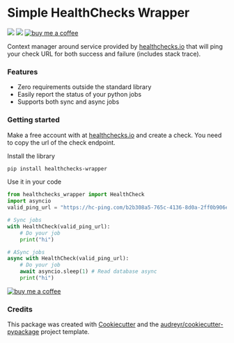 # Simple HealthChecks Wrapper


[<img src="https://img.shields.io/pypi/v/healthchecks-wrapper.svg">](https://pypi.org/project/healthchecks-wrapper)
[<img src="https://readthedocs.org/projects/healthchecks-wrapper/badge/?version=latest">](https://healthchecks-wrapper.readthedocs.io/en/latest/?badge=latest)
[![buy me a coffee](https://img.shields.io/badge/If%20you%20like%20it-Buy%20me%20a%20coffee-orange.svg?style=for-the-badge)](https://www.buymeacoffee.com/samarpanrai)

Context manager around service provided by [healthchecks.io](https://healthchecks.io/) that will ping your check URL for both success and failure (includes stack trace).

### Features

* Zero requirements outside the standard library
* Easily report the status of your python jobs
* Supports both sync and async jobs

### Getting started
Make a free account with at [healthchecks.io](https://healthchecks.io/) and create a check. You need to copy the url of the check endpoint.

Install the library

```bash
pip install healthchecks-wrapper
```

Use it in your code

```python
from healthchecks_wrapper import HealthCheck
import asyncio
valid_ping_url = "https://hc-ping.com/b2b308a5-765c-4136-8d0a-2ff0b906e3ee"  # Replace with your job url

# Sync jobs
with HealthCheck(valid_ping_url):
    # Do your job
    print("hi")

# ASync jobs
async with HealthCheck(valid_ping_url):
    # Do your job
    await asyncio.sleep(1) # Read database async
    print("hi")
```


[![buy me a coffee](https://www.buymeacoffee.com/assets/img/custom_images/orange_img.png)](https://www.buymeacoffee.com/samarpanrai)

### Credits

This package was created with [Cookiecutter](https://github.com/audreyr/cookiecutter) and the [audreyr/cookiecutter-pypackage](https://github.com/audreyr/cookiecutter-pypackage)
 project template.


